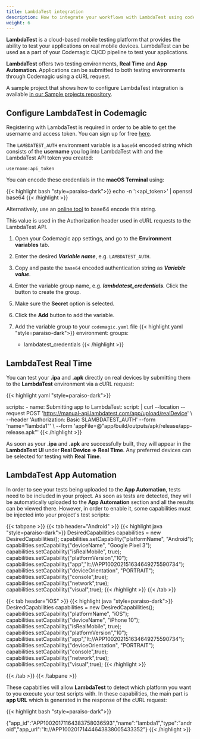 ```yaml
---
title: LambdaTest integration
description: How to integrate your workflows with LambdaTest using codemagic.yaml
weight: 6
---
```


**LambdaTest** is a cloud-based mobile testing platform that provides the ability to test your applications on real mobile devices. LambdaTest can be used as a part of your Codemagic CI/CD pipeline to test your applications.

**LambdaTest** offers two testing environments, **Real Time** and **App Automation**. Applications can be submitted to both testing environments through Codemagic using a cURL request.

A sample project that shows how to configure LambdaTest integration is available [in our Sample projects repository](https://github.com/codemagic-ci-cd/codemagic-sample-projects/tree/main/integrations/lambdatest_integration_demo_project).


## Configure LambdaTest in Codemagic

Registering with LambdaTest is required in order to be able to get the username and access token. You can sign up for free [here](https://www.lambdatest.com/).

The `LAMBDATEST_AUTH` environment variable is a `base64` encoded string which consists of the **username** you log into LambdaTest with and the LambdaTest API token you created: 

`username:api_token`

You can encode these credentials in the **macOS Terminal** using:

{{< highlight bash "style=paraiso-dark">}}
echo -n '<username>:<api_token>' | openssl base64
{{< /highlight >}}

Alternatively, use an [online tool](https://mixedanalytics.com/knowledge-base/api-connector-encode-credentials-to-base-64/) to base64 encode this string. 

This value is used in the Authorization header used in cURL requests to the LambdaTest API.

1. Open your Codemagic app settings, and go to the **Environment variables** tab.
2. Enter the desired **_Variable name_**, e.g. `LAMBDATEST_AUTH`.
3. Copy and paste the `base64` encoded authentication string as **_Variable value_**.
4. Enter the variable group name, e.g. **_lambdatest_credentials_**. Click the button to create the group.
5. Make sure the **Secret** option is selected.
6. Click the **Add** button to add the variable.

7. Add the variable group to your `codemagic.yaml` file
{{< highlight yaml "style=paraiso-dark">}}
  environment:
    groups:
      - lambdatest_credentials
{{< /highlight >}}


## LambdaTest Real Time

You can test your **.ipa** and **.apk** directly on real devices by submitting them to the **LambdaTest** environment via a cURL request:

{{< highlight yaml "style=paraiso-dark">}}

  scripts:
    - name: Submitting app to LambdaTest:
      script: | 
        curl --location --request POST 'https://manual-api.lambdatest.com/app/upload/realDevice' \ 
          --header 'Authorization: Basic $LAMBDATEST_AUTH' --form 'name="lambda1"' \ 
          --form 'appFile=@"app/build/outputs/apk/release/app-release.apk"'
{{< /highlight >}}

As soon as your **.ipa** and **.apk** are successfully built, they will appear in the **LambdaTest UI** under **Real Device => Real Time**. Any preferred devices can be selected for testing with **Real Time**. 


## LambdaTest App Automation

In order to see your tests being uploaded to the **App Automation**, tests need to be included in your project. As soon as tests are detected, they will be automatically uploaded to the **App Automation** section and all the results can be viewed there. However, in order to enable it, some capabilities must be injected into your project's test scripts:

{{< tabpane >}}
{{< tab header="Android" >}}
{{< highlight java "style=paraiso-dark">}}
    DesiredCapabilities capabilities = new DesiredCapabilities();
    capabilities.setCapability("platformName", "Android");
    capabilities.setCapability("deviceName", "Google Pixel 3");
    capabilities.setCapability("isRealMobile", true);
    capabilities.setCapability("platformVersion","10");
    capabilities.setCapability("app","lt://APP100202151634649275590734");
    capabilities.setCapability("deviceOrientation", "PORTRAIT");
    capabilities.setCapability("console",true);
    capabilities.setCapability("network",true);
    capabilities.setCapability("visual",true);
{{< /highlight >}}
{{< /tab >}}

{{< tab header="iOS" >}}
{{< highlight java "style=paraiso-dark">}}
    DesiredCapabilities capabilities = new DesiredCapabilities();
    capabilities.setCapability("platformName", "iOS");
    capabilities.setCapability("deviceName", "iPhone 10");
    capabilities.setCapability("isRealMobile", true);
    capabilities.setCapability("platformVersion","10");
    capabilities.setCapability("app","lt://APP100202151634649275590734");
    capabilities.setCapability("deviceOrientation", "PORTRAIT");
    capabilities.setCapability("console",true);
    capabilities.setCapability("network",true);
    capabilities.setCapability("visual",true);
{{< /highlight >}}

{{< /tab >}}
{{< /tabpane >}}


These capabitlies will allow **LambdaTest** to detect which platform you want to you execute your test scripts with. In these capabilities, the main part is **app URL** which is generated in the response of the cURL request:

{{< highlight bash "style=paraiso-dark">}}

{"app_id":"APP10020171164383758036593","name":"lambda1","type":"android","app_url":"lt://APP10020171444643838005433352"}
{{< /highlight >}}



